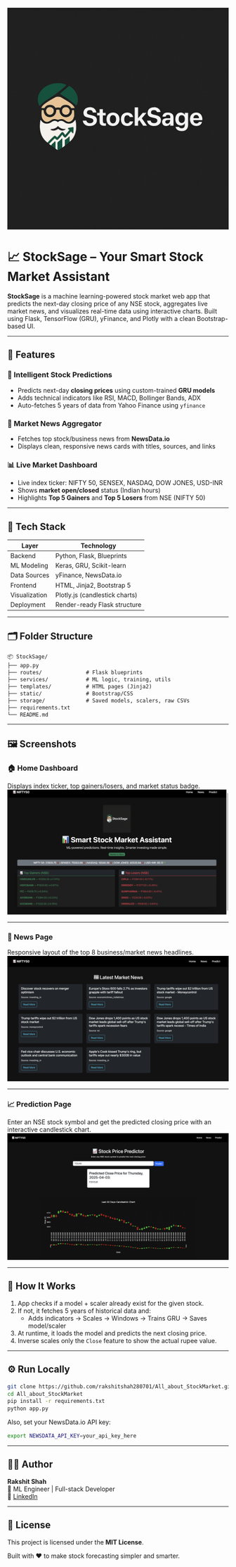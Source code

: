 ![Logo](screenshots/StockSageLogo.png)


# 📈 StockSage – Your Smart Stock Market Assistant

**StockSage** is a machine learning-powered stock market web app that predicts the next-day closing price of any NSE stock, aggregates live market news, and visualizes real-time data using interactive charts. Built using Flask, TensorFlow (GRU), yFinance, and Plotly with a clean Bootstrap-based UI.

---

## 🚀 Features

### 🔮 Intelligent Stock Predictions
- Predicts next-day **closing prices** using custom-trained **GRU models**
- Adds technical indicators like RSI, MACD, Bollinger Bands, ADX
- Auto-fetches 5 years of data from Yahoo Finance using `yfinance`

### 📰 Market News Aggregator
- Fetches top stock/business news from **NewsData.io**
- Displays clean, responsive news cards with titles, sources, and links

### 📊 Live Market Dashboard
- Live index ticker: NIFTY 50, SENSEX, NASDAQ, DOW JONES, USD-INR
- Shows **market open/closed** status (Indian hours)
- Highlights **Top 5 Gainers** and **Top 5 Losers** from NSE (NIFTY 50)

---

## 🧠 Tech Stack

| Layer        | Technology |
|--------------|------------|
| Backend      | Python, Flask, Blueprints |
| ML Modeling  | Keras, GRU, Scikit-learn |
| Data Sources | yFinance, NewsData.io |
| Frontend     | HTML, Jinja2, Bootstrap 5 |
| Visualization| Plotly.js (candlestick charts) |
| Deployment   | Render-ready Flask structure |

---

## 🗂️ Folder Structure

```
📦 StockSage/
├── app.py
├── routes/              # Flask blueprints
├── services/            # ML logic, training, utils
├── templates/           # HTML pages (Jinja2)
├── static/              # Bootstrap/CSS
├── storage/             # Saved models, scalers, raw CSVs
├── requirements.txt
└── README.md
```

---

## 🖼️ Screenshots

### 🏠 Home Dashboard  
Displays index ticker, top gainers/losers, and market status badge.  
![Homepage](screenshots/HomePage.png)

---

### 📰 News Page  
Responsive layout of the top 8 business/market news headlines.  
![News](screenshots/NewsPage.png)

---

### 📈 Prediction Page  
Enter an NSE stock symbol and get the predicted closing price with an interactive candlestick chart.  
![Prediction](screenshots/PredictPage.png)



---

## 🧪 How It Works

1. App checks if a model + scaler already exist for the given stock.
2. If not, it fetches 5 years of historical data and:
   - Adds indicators → Scales → Windows → Trains GRU → Saves model/scaler
3. At runtime, it loads the model and predicts the next closing price.
4. Inverse scales only the `Close` feature to show the actual rupee value.

---

## ⚙️ Run Locally

```bash
git clone https://github.com/rakshitshah280701/All_about_StockMarket.git
cd All_about_StockMarket
pip install -r requirements.txt
python app.py
```

Also, set your NewsData.io API key:
```bash
export NEWSDATA_API_KEY=your_api_key_here
```

---

## 🙋‍♂️ Author

**Rakshit Shah**  
📍 ML Engineer | Full-stack Developer  
🔗 [LinkedIn](https://www.linkedin.com/in/rakshitshah28)

---

## 📜 License

This project is licensed under the **MIT License**.



Built with ❤️ to make stock forecasting simpler and smarter.